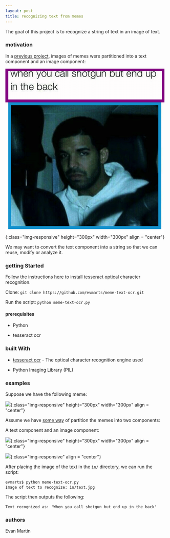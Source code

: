 ```yaml
---
layout: post
title: recognizing text from memes
---
```


The goal of this project is to recognize a string of text in an image of text. 

### motivation

In a [previous project](https://github.com/evmarts/meme-cropper), images of memes were partitioned into a text component and an image component: 

![](img/figs/meme-text-ocr/sample/meme9_contours.jpg){:class="img-responsive" height="300px" width="300px" align = "center"}

We may want to convert the text component into a string so that we can reuse, modify or analyze it. 

### getting Started

Follow the instructions [here](https://github.com/tesseract-ocr/tesseract/wiki) to install tesseract optical character recognition.

Clone:
```git clone https://github.com/evmarts/meme-text-ocr.git```

Run the script:
```python meme-text-ocr.py```

#### prerequisites

- Python

- tesseract ocr

### built With

* [tesseract ocr](https://github.com/tesseract-ocr/tesseract) - The optical character recognition engine used

* Python Imaging Library (PIL)

### examples

Suppose we have the following meme:

![](img/figs/meme-text-ocr/sample/sample6.jpg){:class="img-responsive" height="300px" width="300px" align = "center"}

Assume we have [some way](https://github.com/evmarts/meme-cropper) of partition the memes into two components:

A text component and an image component:

![](img/figs/meme-text-ocr/pics/sample6pic.jpg){:class="img-responsive" height="300px" width="300px" align = "center"}

![](img/figs/meme-text-ocr/fig2.jpg){:class="img-responsive" align = "center"}

After placing the image of the text in the ```in/``` directory, we can run the script:

~~~
evmarts$ python meme-text-ocr.py
Image of text to recognize: in/text.jpg
~~~

The script then outputs the following: 

~~~
Text recognized as: 'When you call shotgun but end up in the back'
~~~

### authors

Evan Martin
